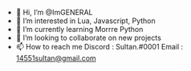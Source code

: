 - 👋 Hi, I’m @ImGENERAL
- 👀 I’m interested in Lua, Javascript, Python
- 🌱 I’m currently learning Morrre Python
- 💞️ I’m looking to collaborate on new projects
- 📫 How to reach me
Discord : Sultan.#0001
Email : 14551sultan@gmail.com

<!---
ImGENERAL/ImGENERAL is a ✨ special ✨ repository because its `README.md` (this file) appears on your GitHub profile.
You can click the Preview link to take a look at your changes.
--->
